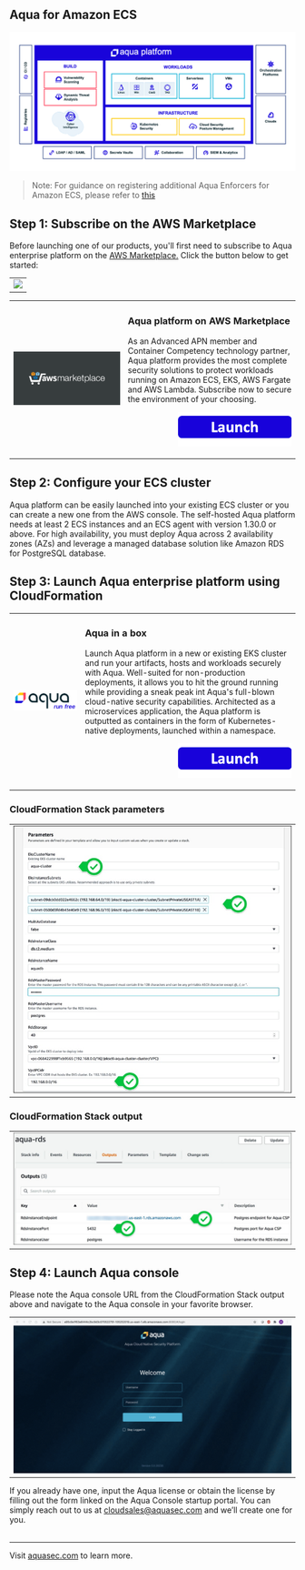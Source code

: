 ## Aqua for Amazon ECS

![Aqua platform](https://github.com/aquasecurity/marketplaces/blob/master/images/aqua-platform.png)

>Note: For guidance on registering additional Aqua Enforcers for Amazon ECS, please refer to [this](https://github.com/aquasecurity/marketplaces/blob/master/aws/docs/ecs/pages/adding-more-enforcers.md)

## Step 1: Subscribe on the AWS Marketplace
Before launching one of our products, you'll first need to subscribe to Aqua enterprise platform on the <a href="https://aws.amazon.com/marketplace/pp/B07KJKMNR8">AWS Marketplace.</a> Click the button below to get started:
<table>
	<tr>
		<td><img src="https://github.com/aquasecurity/marketplaces/blob/master/aws/images/ecs-payg-2.gif" /></td>
	</tr>
</table>
<table>
	<tr>
		<td width="40%"><a href="https://aws.amazon.com/marketplace/pp/B07KJKMNR8"><img src="https://github.com/aquasecurity/marketplaces/blob/master/aws/images/aws-marketplace.png" /></a></td>
		<td>
			<h3>Aqua platform on AWS Marketplace</h3>
			<p>As an Advanced APN member and Container Competency technology partner, Aqua platform provides the most complete security solutions to protect workloads running on Amazon ECS, EKS, AWS Fargate and AWS Lambda. Subscribe now to secure the environment of your choosing.
			</p>
			<p align="right"><a href="https://aws.amazon.com/marketplace/pp/B07KJKMNR8"><img src="https://github.com/aquasecurity/marketplaces/blob/master/images/launch-logo.png" width="200" /></a></p>
		</td>
	</tr> 
</table>

## Step 2: Configure your ECS cluster
Aqua platform can be easily launched into your existing ECS cluster or you can create a new one from the AWS console. The self-hosted Aqua platform needs at least 2 ECS instances and an ECS agent with version 1.30.0 or above. For high availability, you must deploy Aqua across 2 availability zones (AZs) and leverage a managed database solution like Amazon RDS for PostgreSQL database.

## Step 3: Launch Aqua enterprise platform using CloudFormation
<table>
	<tr>
		<td width="25%"><a href="https://console.aws.amazon.com/cloudformation/home?#/stacks/create/review?templateURL=https:%2F%2Fs3.amazonaws.com%2Faqua-security-public%2Faqua-security-ecs-payg.template&stackName=AquaSecurityEcsPayg"><img src="https://github.com/aquasecurity/marketplaces/blob/master/images/aqua-logo.png" width="250"/></a></td>
		<td>
			<h3>Aqua in a box</h3>
			<p>Launch Aqua platform in a new or existing EKS cluster and run your artifacts, hosts and workloads securely with Aqua. Well-suited for non-production deployments, it allows you to hit the ground running while providing a sneak peak int Aqua's full-blown cloud-native security capabilities. Architected as a microservices application, the Aqua platform is outputted as containers in the form of Kubernetes-native deployments, launched within a namespace. </p>
			<p align="right"><a href="https://console.aws.amazon.com/cloudformation/home?#/stacks/create/review?templateURL=https:%2F%2Fs3.amazonaws.com%2Faqua-security-public%2Faqua-security-ecs-payg.template&stackName=AquaSecurityEcsPayg"><img src="https://github.com/aquasecurity/marketplaces/blob/master/images/launch-logo.png" width="200" /></a></p>
		</td>
	</tr>
</table>

### CloudFormation Stack parameters
<table>
	<tr>
		<td><img src="https://github.com/aquasecurity/marketplaces/blob/master/aws/images/rds-cft-parameters.jpg" /></td>
	</tr>
</table>

### CloudFormation Stack output
<table>
	<tr>
		<td><img src="https://github.com/aquasecurity/marketplaces/blob/master/aws/images/rds-cft-output.jpg" /></td>
	</tr>
</table>

## Step 4: Launch Aqua console
Please note the Aqua console URL from the CloudFormation Stack output above and navigate to the Aqua console in your favorite browser.
<table>
	<tr>
		<td><img src="https://github.com/aquasecurity/marketplaces/blob/master/aws/images/aqua-console-aws-payg.gif" /></td>
	</tr>
</table>

If you already have one, input the Aqua license or obtain the license by filling out the form linked on the Aqua Console startup portal. You can simply reach out to us at [cloudsales@aquasec.com](mailto:cloudsales@aquasec.com) and we’ll create one for you.<br /><br />

---
Visit [aquasec.com](https://www.aquasec.com/) to learn more.